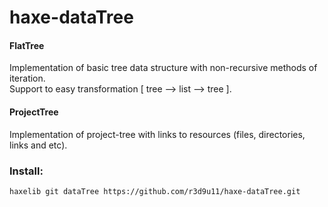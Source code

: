 haxe-dataTree
=========================

#### FlatTree

Implementation of basic tree data structure with non-recursive methods of iteration.<br/>
Support to easy transformation [ tree --> list --> tree ].

#### ProjectTree

Implementation of project-tree with links to resources (files, directories, links and etc).

### Install:
`haxelib git dataTree https://github.com/r3d9u11/haxe-dataTree.git`
